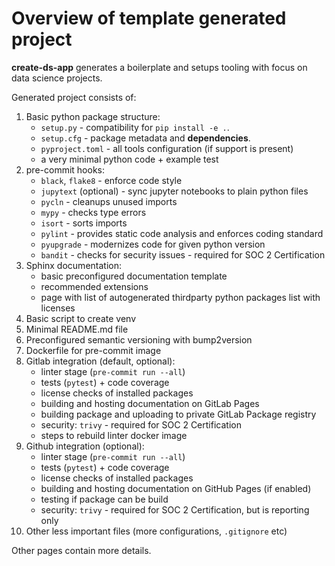 # Overview of template generated project

**create-ds-app** generates a boilerplate and setups tooling with focus on data science projects.

Generated project consists of:

1. Basic python package structure:
    * `setup.py` - compatibility for `pip install -e .`.
    * `setup.cfg` - package metadata and **dependencies**.
    * `pyproject.toml` - all tools configuration (if support is present)
    * a very minimal python code + example test
2. pre-commit hooks:
    * `black`, `flake8` - enforce code style
    * `jupytext` (optional) - sync jupyter notebooks to plain python files
    * `pycln` - cleanups unused imports
    * `mypy` - checks type errors
    * `isort` - sorts imports
    * `pylint` - provides static code analysis and enforces coding standard
    * `pyupgrade` - modernizes code for given python version
    * `bandit` - checks for security issues - required for SOC 2 Certification
3. Sphinx documentation:
    * basic preconfigured documentation template
    * recommended extensions
    * page with list of autogenerated thirdparty python packages list with licenses
4. Basic script to create venv
5. Minimal README.md file
6. Preconfigured semantic versioning with bump2version
7. Dockerfile for pre-commit image
8. Gitlab integration (default, optional):
    * linter stage (`pre-commit run --all`)
    * tests (`pytest`) + code coverage
    * license checks of installed packages
    * building and hosting documentation on GitLab Pages
    * building package and uploading to private GitLab Package registry
    * security: `trivy` - required for SOC 2 Certification
    * steps to rebuild linter docker image
9. Github integration (optional):
    * linter stage (`pre-commit run --all`)
    * tests (`pytest`) + code coverage
    * license checks of installed packages
    * building and hosting documentation on GitHub Pages (if enabled)
    * testing if package can be build
    * security: `trivy` - required for SOC 2 Certification, but is reporting only
10. Other less important files (more configurations, `.gitignore` etc)

Other pages contain more details.
